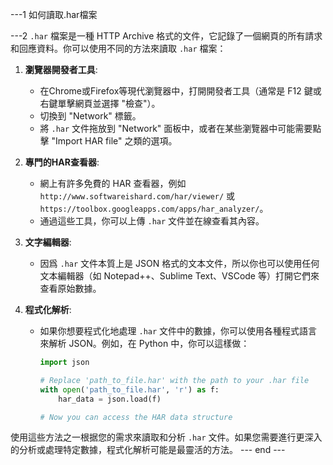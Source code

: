 ---1
如何讀取.har檔案



---2
`.har` 檔案是一種 HTTP Archive 格式的文件，它記錄了一個網頁的所有請求和回應資料。你可以使用不同的方法來讀取 `.har` 檔案：

1. **瀏覽器開發者工具**:
   - 在Chrome或Firefox等現代瀏覽器中，打開開發者工具（通常是 F12 鍵或右鍵單擊網頁並選擇 "檢查"）。
   - 切換到 "Network" 標籤。
   - 將 `.har` 文件拖放到 "Network" 面板中，或者在某些瀏覽器中可能需要點擊 "Import HAR file" 之類的選項。

2. **專門的HAR查看器**:
   - 網上有許多免費的 HAR 查看器，例如 `http://www.softwareishard.com/har/viewer/` 或 `https://toolbox.googleapps.com/apps/har_analyzer/`。
   - 通過這些工具，你可以上傳 `.har` 文件並在線查看其內容。

3. **文字編輯器**:
   - 因爲 `.har` 文件本質上是 JSON 格式的文本文件，所以你也可以使用任何文本編輯器（如 Notepad++、Sublime Text、VSCode 等）打開它們來查看原始數據。

4. **程式化解析**:
   - 如果你想要程式化地處理 `.har` 文件中的數據，你可以使用各種程式語言來解析 JSON。例如，在 Python 中，你可以這樣做：
     ```python
     import json

     # Replace 'path_to_file.har' with the path to your .har file
     with open('path_to_file.har', 'r') as f:
         har_data = json.load(f)
     
     # Now you can access the HAR data structure
     ```

使用這些方法之一根据您的需求來讀取和分析 `.har` 文件。如果您需要進行更深入的分析或處理特定數據，程式化解析可能是最靈活的方法。
--- end ---



